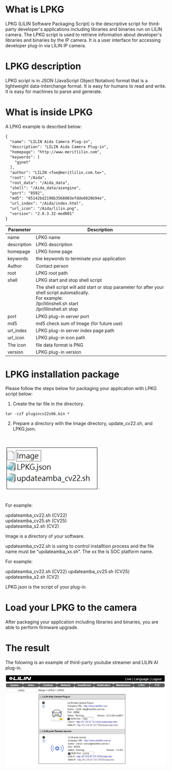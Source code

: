# What is LPKG
LPKG (LILIN Software Packaging Script) is the descriptive script for third-party developer's applications including libraries and binaries run on LILIN camera.  The LPKG script is used to retrieve information about developer's libraries and binaries by the IP camera.  It is a user interface for accessing developer plug-in via LILIN IP camera.

# LPKG description
LPKG script is in JSON (JavaScript Object Notation) format that is a lightweight data-interchange format. It is easy for humans to read and write. It is easy for machines to parse and generate.

# What is inside LPKG
A LPKG example is descrbed below:
```
{
  "name": "LILIN Aida Camera Plug-in",
  "description": "LILIN Aida Camera Plug-in",
  "homepage": "http://www.meritlilin.com",
  "keywords": [
    "gynet"
  ],
  "author": "LILIN <fae@meritlilin.com.tw>",
  "root": "/Aida",
  "root_data": "/Aida_data",
  "shell": "/Aida_data/aiengine",
  "port": "8592",
  "md5": "65142bd2198b3568803efdde6020b94e",
  "url_index": "/Aida/index.html",
  "url_icon": "/Aida/lilin.png",
  "version": "2.0.3.32-mod001"
}
```

| Parameter	 	| Description			 |
| --- 			|  --- 				|
| name | LPKG name |
| description | LPKG description |
| homepage | LPKG home page |
| keywords | the keywords to terminate your application | 
| Author | Contact person |
| root	| LPKG root path |
|shell	| LPKG start and stop shell script |
| | The shell script will add start or stop parameter for after your shell script automatically.  <BR> For example: <BR> /lpr/lilinshell.sh start  <BR> /lpr/lilinshell.sh stop |
| port	| LPKG plug-in server port | 
| md5	| md5 check sum of Image (for future use) | 
| url_index	| LPKG plug-in server index page path |
| url_icon	| LPKG plug-in icon path |
| The icon | file data format is PNG  |
| version	|LPKG plug-in version |

# LPKG installation package
Please follow the steps below for packaging your application with LPKG script below:

1.	Create the tar file in the directory.
```
tar -czf plugincv22s66.bin *  
```
2. Prepare a directory with the Image directory, update_cv22.sh, and LPKG.json. <BR>
<BR>

![image](https://github.com/LILINOpenGitHub/LPKG/blob/main/image/image.jpg)

<BR> 
For example:

updateamba_cv22.sh (CV22) <BR>
updateamba_cv25.sh (CV25) <BR>
updateamba_s2.sh (CV2) <BR>

Image is a directory of your software.

updateamba_cv22.sh is using to control installtion process and the file name must be “updateamba_xx.sh”. The xx the is SOC platform name.
  
For example:

updateamba_cv22.sh (CV22)
updateamba_cv25.sh (CV25)
updateamba_s2.sh (CV2)

LPKG.json is the script of your plug-in.

# Load your LPKG to the camera
After packaging your application including libraries and binaries, you are able to perform firmware upgrade.
  
# The result
The folowing is an example of third-party youtube streamer and LILIN AI plug-in.

![image](https://github.com/LILINOpenGitHub/LPKG/blob/main/image/firmwareupdate.jpg)

